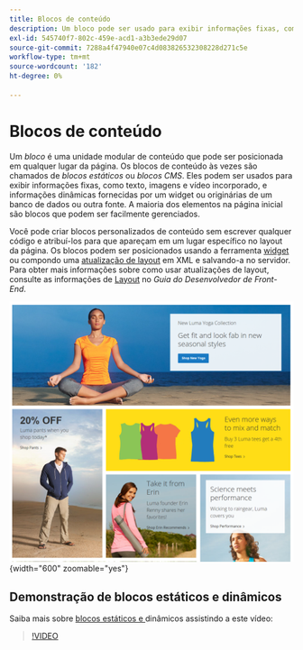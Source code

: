 ```yaml
---
title: Blocos de conteúdo
description: Um bloco pode ser usado para exibir informações fixas, como texto, imagens, vídeo incorporado e informações dinâmicas.
exl-id: 545740f7-802c-459e-acd1-a3b3ede29d07
source-git-commit: 7288a4f47940e07c4d083826532308228d271c5e
workflow-type: tm+mt
source-wordcount: '182'
ht-degree: 0%

---
```


# Blocos de conteúdo

Um _bloco_ é uma unidade modular de conteúdo que pode ser posicionada em qualquer lugar da página. Os blocos de conteúdo às vezes são chamados de _blocos estáticos_ ou _blocos CMS_. Eles podem ser usados para exibir informações fixas, como texto, imagens e vídeo incorporado, e informações dinâmicas fornecidas por um widget ou originárias de um banco de dados ou outra fonte. A maioria dos elementos na página inicial são blocos que podem ser facilmente gerenciados.

Você pode criar blocos personalizados de conteúdo sem escrever qualquer código e atribuí-los para que apareçam em um lugar específico no layout da página. Os blocos podem ser posicionados usando a ferramenta [widget](widget-static-block.md) ou compondo uma [atualização de layout](layout-updates.md) em XML e salvando-a no servidor. Para obter mais informações sobre como usar atualizações de layout, consulte as informações de [Layout][1] no _Guia do Desenvolvedor de Front-End_.

![Blocos na página inicial de exemplo da vitrine](./assets/storefront-blocks-home-page.png){width="600" zoomable="yes"}

## Demonstração de blocos estáticos e dinâmicos

Saiba mais sobre [blocos estáticos e ](dynamic-blocks.md) dinâmicos assistindo a este vídeo:

>[!VIDEO](https://video.tv.adobe.com/v/3417365?quality=12&learn=on&captions=por_br)

[1]: https://developer.adobe.com/commerce/frontend-core/guide/layouts/
